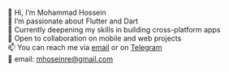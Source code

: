 👋 Hi, I’m Mohammad Hossein  
👀 I’m passionate about Flutter and Dart  
🌱 Currently deepening my skills in building cross-platform apps  
💼 Open to collaboration on mobile and web projects  
📫 You can reach me via [email](mailto:) or on [Telegram](https://t.me/mhosein_re)  
📨 email: mhoseinre@gmail.com

<!---
mhoseinre/mhoseinre is a ✨ special ✨ repository because its `README.md` (this file) appears on your GitHub profile.
You can click the Preview link to take a look at your changes.
--->
